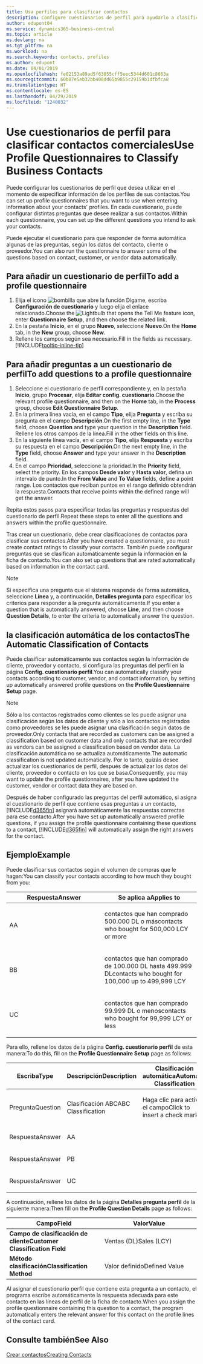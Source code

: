 ```yaml
---
title: Usa perfiles para clasificar contactos
description: Configure cuestionarios de perfil para ayudarlo a clasificar sus contactos comerciales
author: edupont04
ms.service: dynamics365-business-central
ms.topic: article
ms.devlang: na
ms.tgt_pltfrm: na
ms.workload: na
ms.search.keywords: contacts, profiles
ms.author: edupont
ms.date: 04/01/2019
ms.openlocfilehash: fe02153a89ad5f63855cff5eec5344d601c8663a
ms.sourcegitcommit: 60b87e5eb32bb408dd65b9855c29159b1dfbfca8
ms.translationtype: HT
ms.contentlocale: es-ES
ms.lasthandoff: 04/29/2019
ms.locfileid: "1240032"
---
```

# <a name="use-profile-questionnaires-to-classify-business-contacts"></a><span data-ttu-id="67af1-103">Use cuestionarios de perfil para clasificar contactos comerciales</span><span class="sxs-lookup"><span data-stu-id="67af1-103">Use Profile Questionnaires to Classify Business Contacts</span></span>
<span data-ttu-id="67af1-104">Puede configurar los cuestionarios de perfil que desea utilizar en el momento de especificar información de los perfiles de sus contactos.</span><span class="sxs-lookup"><span data-stu-id="67af1-104">You can set up profile questionnaires that you want to use when entering information about your contacts' profiles.</span></span> <span data-ttu-id="67af1-105">En cada cuestionario, puede configurar distintas preguntas que desee realizar a sus contactos.</span><span class="sxs-lookup"><span data-stu-id="67af1-105">Within each questionnaire, you can set up the different questions you intend to ask your contacts.</span></span>  

<span data-ttu-id="67af1-106">Puede ejecutar el cuestionario para que responder de forma automática algunas de las preguntas, según los datos del contacto, cliente o proveedor.</span><span class="sxs-lookup"><span data-stu-id="67af1-106">You can also run the questionnaire to answer some of the questions based on contact, customer, or vendor data automatically.</span></span>  

## <a name="to-add-a-profile-questionnaire"></a><span data-ttu-id="67af1-107">Para añadir un cuestionario de perfil</span><span class="sxs-lookup"><span data-stu-id="67af1-107">To add a profile questionnaire</span></span>
1.  <span data-ttu-id="67af1-108">Elija el icono ![bombilla que abre la función Dígame](media/ui-search/search_small.png "Dígame que desea hacer"), escriba **Configuración de cuestionario** y luego elija el enlace relacionado.</span><span class="sxs-lookup"><span data-stu-id="67af1-108">Choose the ![Lightbulb that opens the Tell Me feature](media/ui-search/search_small.png "Tell me what you want to do") icon, enter **Questionnaire Setup**, and then choose the related link.</span></span>  
2.  <span data-ttu-id="67af1-109">En la pestaña **Inicio**, en el grupo **Nuevo**, seleccione **Nuevo**.</span><span class="sxs-lookup"><span data-stu-id="67af1-109">On the **Home** tab, in the **New** group, choose **New**.</span></span>  
3.  <span data-ttu-id="67af1-110">Rellene los campos según sea necesario.</span><span class="sxs-lookup"><span data-stu-id="67af1-110">Fill in the fields as necessary.</span></span> [!INCLUDE[tooltip-inline-tip](includes/tooltip-inline-tip_md.md)]  

## <a name="to-add-questions-to-a-profile-questionnaire"></a><span data-ttu-id="67af1-111">Para añadir preguntas a un cuestionario de perfil</span><span class="sxs-lookup"><span data-stu-id="67af1-111">To add questions to a profile questionnaire</span></span>
1.  <span data-ttu-id="67af1-112">Seleccione el cuestionario de perfil correspondiente y, en la pestaña **Inicio**, grupo **Procesar**, elija **Editar config. cuestionario**.</span><span class="sxs-lookup"><span data-stu-id="67af1-112">Choose the relevant profile questionnaire, and then on the **Home** tab, in the **Process** group, choose **Edit Questionnaire Setup**.</span></span>  
2.  <span data-ttu-id="67af1-113">En la primera línea vacía, en el campo **Tipo**, elija **Pregunta** y escriba su pregunta en el campo **Descripción**.</span><span class="sxs-lookup"><span data-stu-id="67af1-113">On the first empty line, in the **Type** field, choose **Question** and type your question in the **Description** field.</span></span> <span data-ttu-id="67af1-114">Rellene los otros campos de la línea.</span><span class="sxs-lookup"><span data-stu-id="67af1-114">Fill in the other fields on this line.</span></span>  
3.  <span data-ttu-id="67af1-115">En la siguiente línea vacía, en el campo **Tipo**, elija **Respuesta** y escriba su respuesta en el campo **Descripción**.</span><span class="sxs-lookup"><span data-stu-id="67af1-115">On the next empty line, in the **Type** field, choose **Answer** and type your answer in the **Description** field.</span></span>  
4.  <span data-ttu-id="67af1-116">En el campo **Prioridad**, seleccione la prioridad.</span><span class="sxs-lookup"><span data-stu-id="67af1-116">In the **Priority** field, select the priority.</span></span> <span data-ttu-id="67af1-117">En los campos **Desde valor** y **Hasta valor**, defina un intervalo de punto.</span><span class="sxs-lookup"><span data-stu-id="67af1-117">In the **From Value** and **To Value** fields, define a point range.</span></span> <span data-ttu-id="67af1-118">Los contactos que reciban puntos en el rango definido obtendrán la respuesta.</span><span class="sxs-lookup"><span data-stu-id="67af1-118">Contacts that receive points within the defined range will get the answer.</span></span>  

<span data-ttu-id="67af1-119">Repita estos pasos para especificar todas las preguntas y respuestas del cuestionario de perfil.</span><span class="sxs-lookup"><span data-stu-id="67af1-119">Repeat these steps to enter all the questions and answers within the profile questionnaire.</span></span>

<span data-ttu-id="67af1-120">Tras crear un cuestionario, debe crear clasificaciones de contactos para clasificar sus contactos.</span><span class="sxs-lookup"><span data-stu-id="67af1-120">After you have created a questionnaire, you must create contact ratings to classify your contacts.</span></span> <span data-ttu-id="67af1-121">También puede configurar preguntas que se clasifican automáticamente según la información en la ficha de contacto.</span><span class="sxs-lookup"><span data-stu-id="67af1-121">You can also set up questions that are rated automatically based on information in the contact card.</span></span>  

> [!NOTE]
> <span data-ttu-id="67af1-122">Si especifica una pregunta que el sistema responde de forma automática, seleccione <STRONG>Línea</STRONG> y, a continuación, <STRONG>Detalles pregunta</STRONG> para especificar los criterios para responder a la pregunta automáticamente.</span><span class="sxs-lookup"><span data-stu-id="67af1-122">If you enter a question that is automatically answered, choose <STRONG>Line</STRONG>, and then choose <STRONG>Question Details</STRONG>, to enter the criteria to automatically answer the question.</span></span>

## <a name="the-automatic-classification-of-contacts"></a><span data-ttu-id="67af1-123">la clasificación automática de los contactos</span><span class="sxs-lookup"><span data-stu-id="67af1-123">The Automatic Classification of Contacts</span></span>
<span data-ttu-id="67af1-124">Puede clasificar automáticamente sus contactos según la información de cliente, proveedor y contacto, si configura las preguntas del perfil en la página **Config. cuestionario perfil**.</span><span class="sxs-lookup"><span data-stu-id="67af1-124">You can automatically classify your contacts according to customer, vendor, and contact information, by setting up automatically answered profile questions on the **Profile Questionnaire Setup** page.</span></span>  

> [!NOTE]
> <span data-ttu-id="67af1-125">Sólo a los contactos registrados como clientes se les puede asignar una clasificación según los datos de cliente y sólo a los contactos registrados como proveedores se les puede asignar una clasificación según datos de proveedor.</span><span class="sxs-lookup"><span data-stu-id="67af1-125">Only contacts that are recorded as customers can be assigned a classification based on customer data and only contacts that are recorded as vendors can be assigned a classification based on vendor data.</span></span> <span data-ttu-id="67af1-126">La clasificación automática no se actualiza automáticamente.</span><span class="sxs-lookup"><span data-stu-id="67af1-126">The automatic classification is not updated automatically.</span></span> <span data-ttu-id="67af1-127">Por lo tanto, quizás desee actualizar los cuestionarios de perfil, después de actualizar los datos del cliente, proveedor o contacto en los que se basa.</span><span class="sxs-lookup"><span data-stu-id="67af1-127">Consequently, you may want to update the profile questionnaires, after you have updated the customer, vendor or contact data they are based on.</span></span>  

<span data-ttu-id="67af1-128">Después de haber configurado las preguntas del perfil automático, si asigna el cuestionario de perfil que contiene esas preguntas a un contacto, [!INCLUDE[d365fin](includes/d365fin_md.md)] asignará automáticamente las respuestas correctas para ese contacto.</span><span class="sxs-lookup"><span data-stu-id="67af1-128">After you have set up automatically answered profile questions, if you assign the profile questionnaire containing these questions to a contact, [!INCLUDE[d365fin](includes/d365fin_md.md)] will automatically assign the right answers for the contact.</span></span>  

## <a name="example"></a><span data-ttu-id="67af1-129">Ejemplo</span><span class="sxs-lookup"><span data-stu-id="67af1-129">Example</span></span>
<span data-ttu-id="67af1-130">Puede clasificar sus contactos según el volumen de compras que le hagan:</span><span class="sxs-lookup"><span data-stu-id="67af1-130">You can classify your contacts according to how much they bought from you:</span></span>

<table>
<colgroup>
<col style="width: 50%" />
<col style="width: 50%" />
</colgroup>
<thead>
<tr class="header">
<th><span data-ttu-id="67af1-131"><strong>Respuesta</strong></span><span class="sxs-lookup"><span data-stu-id="67af1-131"><strong>Answer</strong></span></span></th>
<th><span data-ttu-id="67af1-132"><strong>Se aplica a</strong></span><span class="sxs-lookup"><span data-stu-id="67af1-132"><strong>Applies to</strong></span></span></th>
</tr>
</thead>
<tbody>
<tr class="odd">
<td><p><span data-ttu-id="67af1-133">A</span><span class="sxs-lookup"><span data-stu-id="67af1-133">A</span></span></p></td>
<td><p><span data-ttu-id="67af1-134">contactos que han comprado 500.000 DL o más</span><span class="sxs-lookup"><span data-stu-id="67af1-134">contacts who bought for 500,000 LCY or more</span></span></p></td>
</tr>
<tr class="even">
<td><p><span data-ttu-id="67af1-135">B</span><span class="sxs-lookup"><span data-stu-id="67af1-135">B</span></span></p></td>
<td><p><span data-ttu-id="67af1-136">contactos que han comprado de 100.000 DL hasta 499.999 DL</span><span class="sxs-lookup"><span data-stu-id="67af1-136">contacts who bought for 100,000 up to 499,999 LCY</span></span></p></td>
</tr>
<tr class="odd">
<td><p><span data-ttu-id="67af1-137">U</span><span class="sxs-lookup"><span data-stu-id="67af1-137">C</span></span></p></td>
<td><p><span data-ttu-id="67af1-138">contactos que han comprado 99.999 DL o menos</span><span class="sxs-lookup"><span data-stu-id="67af1-138">contacts who bought for 99,999 LCY or less</span></span></p></td>
</tr>
</tbody>
</table>

<span data-ttu-id="67af1-139">Para ello, rellene los datos de la página **Config. cuestionario perfil** de esta manera:</span><span class="sxs-lookup"><span data-stu-id="67af1-139">To do this, fill on the **Profile Questionnaire Setup** page as follows:</span></span>


<table>
<colgroup>
<col style="width: 20%" />
<col style="width: 20%" />
<col style="width: 20%" />
<col style="width: 20%" />
<col style="width: 20%" />
</colgroup>
<thead>
<tr class="header">
<th><span data-ttu-id="67af1-140"><strong>Escriba</strong></span><span class="sxs-lookup"><span data-stu-id="67af1-140"><strong>Type</strong></span></span></th>
<th><span data-ttu-id="67af1-141"><strong>Descripción</strong></span><span class="sxs-lookup"><span data-stu-id="67af1-141"><strong>Description</strong></span></span></th>
<th><span data-ttu-id="67af1-142"><strong>Clasificación automática</strong></span><span class="sxs-lookup"><span data-stu-id="67af1-142"><strong>Automatic Classification</strong></span></span></th>
<th><span data-ttu-id="67af1-143"><strong>Desde valor</strong></span><span class="sxs-lookup"><span data-stu-id="67af1-143"><strong>From Value</strong></span></span></th>
<th><span data-ttu-id="67af1-144"><strong>Hasta valor</strong></span><span class="sxs-lookup"><span data-stu-id="67af1-144"><strong>To Value</strong></span></span></th>
</tr>
</thead>
<tbody>
<tr class="odd">
<td><p><span data-ttu-id="67af1-145">Pregunta</span><span class="sxs-lookup"><span data-stu-id="67af1-145">Question</span></span></p></td>
<td><p><span data-ttu-id="67af1-146">Clasificación ABC</span><span class="sxs-lookup"><span data-stu-id="67af1-146">ABC Classification</span></span></p></td>
<td><p><span data-ttu-id="67af1-147">Haga clic para activar el campo</span><span class="sxs-lookup"><span data-stu-id="67af1-147">Click to insert a check mark</span></span></p></td>
<td><p> </p></td>
<td><p> </p></td>
</tr>
<tr class="even">
<td><p><span data-ttu-id="67af1-148">Respuesta</span><span class="sxs-lookup"><span data-stu-id="67af1-148">Answer</span></span></p></td>
<td><p><span data-ttu-id="67af1-149">A</span><span class="sxs-lookup"><span data-stu-id="67af1-149">A</span></span></p></td>
<td><p> </p></td>
<td><p><span data-ttu-id="67af1-150">500.000</span><span class="sxs-lookup"><span data-stu-id="67af1-150">500,000</span></span></p></td>
<td><p> </p></td>
</tr>
<tr class="odd">
<td><p><span data-ttu-id="67af1-151">Respuesta</span><span class="sxs-lookup"><span data-stu-id="67af1-151">Answer</span></span></p></td>
<td><p><span data-ttu-id="67af1-152">P</span><span class="sxs-lookup"><span data-stu-id="67af1-152">B</span></span></p></td>
<td><p> </p></td>
<td><p><span data-ttu-id="67af1-153">100,000</span><span class="sxs-lookup"><span data-stu-id="67af1-153">100,000</span></span></p></td>
<td><p><span data-ttu-id="67af1-154">499,999</span><span class="sxs-lookup"><span data-stu-id="67af1-154">499,999</span></span></p></td>
</tr>
<tr class="even">
<td><p><span data-ttu-id="67af1-155">Respuesta</span><span class="sxs-lookup"><span data-stu-id="67af1-155">Answer</span></span></p></td>
<td><p><span data-ttu-id="67af1-156">U</span><span class="sxs-lookup"><span data-stu-id="67af1-156">C</span></span></p></td>
<td><p> </p></td>
<td><p> </p></td>
<td><p><span data-ttu-id="67af1-157">99,999</span><span class="sxs-lookup"><span data-stu-id="67af1-157">99,999</span></span></p></td>
</tr>
</tbody>
</table>

<span data-ttu-id="67af1-158">A continuación, rellene los datos de la página **Detalles pregunta perfil** de la siguiente manera:</span><span class="sxs-lookup"><span data-stu-id="67af1-158">Then fill on the **Profile Question Details** page as follows:</span></span>
<table>
<colgroup>
<col style="width: 50%" />
<col style="width: 50%" />
</colgroup>
<thead>
<tr class="header">
<th><span data-ttu-id="67af1-159"><strong>Campo</strong></span><span class="sxs-lookup"><span data-stu-id="67af1-159"><strong>Field</strong></span></span></th>
<th><span data-ttu-id="67af1-160"><strong>Valor</strong></span><span class="sxs-lookup"><span data-stu-id="67af1-160"><strong>Value</strong></span></span></th>
</tr>
</thead>
<tbody>
<tr>
<td><span data-ttu-id="67af1-161"><strong>Campo de clasificación de cliente</strong></span><span class="sxs-lookup"><span data-stu-id="67af1-161"><strong>Customer Classification Field</strong></span></span></td>
<td><span data-ttu-id="67af1-162"><emphasis>Ventas (DL)</emphasis></span><span class="sxs-lookup"><span data-stu-id="67af1-162"><emphasis>Sales (LCY)</emphasis></span></span></td>
</tr>
<tr>
<td><span data-ttu-id="67af1-163"><strong>Método clasificación</strong></span><span class="sxs-lookup"><span data-stu-id="67af1-163"><strong>Classification Method</strong></span></span></td>
<td><span data-ttu-id="67af1-164"><emphasis>Valor definido</emphasis></span><span class="sxs-lookup"><span data-stu-id="67af1-164"><emphasis>Defined Value</emphasis></span></span></td>
</tr>
</tbody>
</table>

<span data-ttu-id="67af1-165">Al asignar el cuestionario perfil que contiene esta pregunta a un contacto, el programa escribe automáticamente la respuesta adecuada para este contacto en las líneas de perfil de la ficha de contacto.</span><span class="sxs-lookup"><span data-stu-id="67af1-165">When you assign the profile questionnaire containing this question to a contact, the program automatically enters the relevant answer for this contact on the profile lines of the contact card.</span></span>

## <a name="see-also"></a><span data-ttu-id="67af1-166">Consulte también</span><span class="sxs-lookup"><span data-stu-id="67af1-166">See Also</span></span>
[<span data-ttu-id="67af1-167">Crear contactos</span><span class="sxs-lookup"><span data-stu-id="67af1-167">Creating Contacts</span></span>](marketing-create-contact-companies.md)  
